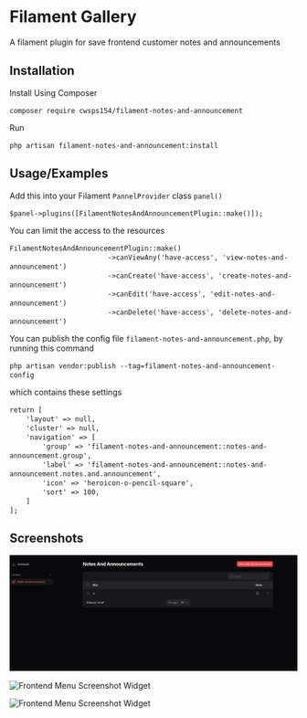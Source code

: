 
# Filament Gallery

A filament plugin for save frontend customer notes and announcements

## Installation

Install Using Composer

```
composer require cwsps154/filament-notes-and-announcement
```
Run

```
php artisan filament-notes-and-announcement:install
```

## Usage/Examples

Add this into your Filament `PannelProvider` class `panel()`
```
$panel->plugins([FilamentNotesAndAnnouncementPlugin::make()]);
```

You can limit the access to the resources
```
FilamentNotesAndAnnouncementPlugin::make()
                        ->canViewAny('have-access', 'view-notes-and-announcement')
                        ->canCreate('have-access', 'create-notes-and-announcement')
                        ->canEdit('have-access', 'edit-notes-and-announcement')
                        ->canDelete('have-access', 'delete-notes-and-announcement')

```

You can publish the config file `filament-notes-and-announcement.php`, by running this command

```
php artisan vendor:publish --tag=filament-notes-and-announcement-config
```

which contains these settings

```
return [
    'layout' => null,
    'cluster' => null,
    'navigation' => [
        'group' => 'filament-notes-and-announcement::notes-and-announcement.group',
        'label' => 'filament-notes-and-announcement::notes-and-announcement.notes.and.announcement',
        'icon' => 'heroicon-o-pencil-square',
        'sort' => 100,
    ]
];
```

## Screenshots

![Frontend Menu Screenshot Widget](screenshorts/list.png)

![Frontend Menu Screenshot Widget](screenshorts/create1.png)

![Frontend Menu Screenshot Widget](screenshorts/create2.png)
